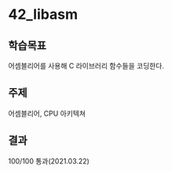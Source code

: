 # 42_libasm 

## 학습목표

어셈블리어를 사용해 C 라이브러리 함수들을 코딩한다.

## 주제

어셈블리어, CPU 아키텍쳐

## 결과
100/100 통과(2021.03.22)
